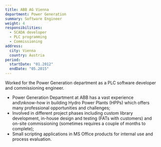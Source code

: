 ```yaml
---
title: ABB AG Vienna
department: Power Generation
summary: Software Engineer
weight: 4
responsibilities:
  - SCADA developer
  - PLC programming
  - Commissioning
address:
  city: Vienna
  country: Austria
period:
  startDate: "01.2012"
  endDate: "05.2015"
---
```

Worked for the Power Generation department as a PLC software developer and commissioning engineer.

* Power Generation Department at ABB has a vast experience and\nknow-how in building Hydro Power Plants (HPPs) which offers many professional opportunities and challenges;
* Involved in different project phases including custom library development, in-house design and testing (FATs with customers) and on-site commissioning (sometimes requires a couple of months to complete);
* Small scripting applications in MS Office products for internal use and process evaluation.
